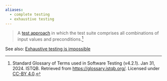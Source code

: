 ```yaml
---
aliases:
  - complete testing
  - exhaustive testing
---
```

>A [test approach](Test%20approach.md) in which the test suite comprises all combinations of input values and preconditions.[^1]

See also: [Exhaustive testing is impossible](Exhaustive%20testing%20is%20impossible.md)

[^1]: Standard Glossary of Terms used in Software Testing (v4.2.1). Jan 31, 2024. ISTQB. Retrieved from https://glossary.istqb.org/. Licensed under [CC-BY 4.0](https://creativecommons.org/licenses/by/4.0/).